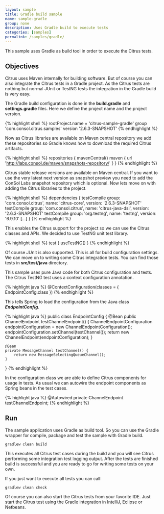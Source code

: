 ```yaml
---
layout: sample
title: Gradle build sample
name: sample-gradle
group: none
description: Uses Gradle build to execute tests
categories: [samples]
permalink: /samples/gradle/
---
```


This sample uses Gradle as build tool in order to execute the Citrus tests.

Objectives
---------

Citrus uses Maven internally for building software. But of course you can also integrate the Citrus tests in a Gradle
project. As the Citrus tests are nothing but normal JUnit or TestNG tests the integration in the Gradle build is very easy.

The Gradle build configuration is done in the **build.gradle** and **settings.gradle** files. Here we define the project name 
and the project version.

{% highlight shell %}
rootProject.name = 'citrus-sample-gradle'
group 'com.consol.citrus.samples'
version '2.6.3-SNAPSHOT'
{% endhighlight %}
    
Now as Citrus libraries are available on Maven central repository we add these repositories so Gradle knows how to download the required
Citrus artifacts.    
    
{% highlight shell %}
repositories {
    mavenCentral()
    maven {
        url 'http://labs.consol.de/maven/snapshots-repository/'
    }
}
{% endhighlight %}
    
Citrus stable release versions are available on Maven central. If you want to use the very latest next version as snapshot preview you need
to add the ConSol Labs snapshot repository which is optional. Now lets move on with adding the Citrus libraries to the project.
    
{% highlight shell %}
dependencies {
    testCompile group: 'com.consol.citrus', name: 'citrus-core', version: '2.6.3-SNAPSHOT'
    testCompile group: 'com.consol.citrus', name: 'citrus-java-dsl', version: '2.6.3-SNAPSHOT'
    testCompile group: 'org.testng', name: 'testng', version: '6.9.10'
    [...]
}
{% endhighlight %}
    
This enables the Citrus support for the project so we can use the Citrus classes and APIs. We decided to use TestNG unit test library.
    
{% highlight shell %}
test {
    useTestNG()
}
{% endhighlight %}
    
Of course JUnit is also supported. This is all for build configuration settings. We can move on to writing some Citrus integration tests. You can
find those tests in **src/test/java** directory.

This sample uses pure Java code for both Citrus configuration and tests. The
Citrus TestNG test uses a context configuration annotation.

{% highlight java %}
@ContextConfiguration(classes = { EndpointConfig.class })
{% endhighlight %}
    
This tells Spring to load the configuration from the Java class ***EndpointConfig***.
    
{% highlight java %}
public class EndpointConfig {
    @Bean
    public ChannelEndpoint testChannelEndpoint() {
        ChannelEndpointConfiguration endpointConfiguration = new ChannelEndpointConfiguration();
        endpointConfiguration.setChannel(testChannel());
        return new ChannelEndpoint(endpointConfiguration);
    }

    @Bean
    private MessageChannel testChannel() {
        return new MessageSelectingQueueChannel();
    }
}
{% endhighlight %}
    
In the configuration class we are able to define Citrus components for usage in tests. As usual
we can autowire the endpoint components as Spring beans in the test cases.
    
{% highlight java %}
@Autowired
private ChannelEndpoint testChannelEndpoint;
{% endhighlight %}
        
Run
---------

The sample application uses Gradle as build tool. So you can use the Gradle wrapper for compile, package and test the
sample with Gradle build.
 
    gradlew clean build
    
This executes all Citrus test cases during the build and you will see Citrus performing some integration test logging output.
After the tests are finished build is successful and you are ready to go for writing some tests on your own.

If you just want to execute all tests you can call

    gradlew clean check

Of course you can also start the Citrus tests from your favorite IDE.
Just start the Citrus test using the Gradle integration in IntelliJ, Eclipse or Netbeans.